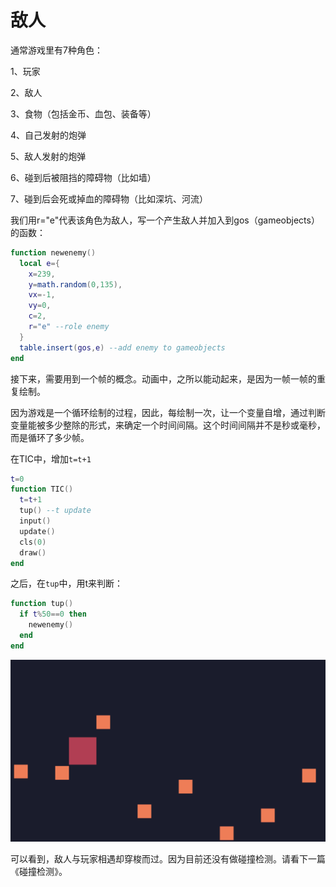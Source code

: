 # 敌人

通常游戏里有7种角色：

1、玩家

2、敌人

3、食物（包括金币、血包、装备等）

4、自己发射的炮弹

5、敌人发射的炮弹

6、碰到后被阻挡的障碍物（比如墙）

7、碰到后会死或掉血的障碍物（比如深坑、河流）

我们用r="e"代表该角色为敌人，写一个产生敌人并加入到gos（gameobjects）的函数：

```lua
function newenemy()
  local e={
    x=239,
    y=math.random(0,135),
    vx=-1,
    vy=0,
    c=2,
    r="e" --role enemy
  }
  table.insert(gos,e) --add enemy to gameobjects
end
```

接下来，需要用到一个帧的概念。动画中，之所以能动起来，是因为一帧一帧的重复绘制。

因为游戏是一个循环绘制的过程，因此，每绘制一次，让一个变量自增，通过判断变量能被多少整除的形式，来确定一个时间间隔。这个时间间隔并不是秒或毫秒，而是循环了多少帧。

在TIC中，增加`t=t+1`

```lua
t=0
function TIC()
  t=t+1
  tup() --t update
  input()
  update()
  cls(0)
  draw()
end
```

之后，在`tup`中，用t来判断：

```lua
function tup()
  if t%50==0 then
    newenemy()
  end
end
```

![](./images/enemy.gif)

可以看到，敌人与玩家相遇却穿梭而过。因为目前还没有做碰撞检测。请看下一篇《碰撞检测》。
